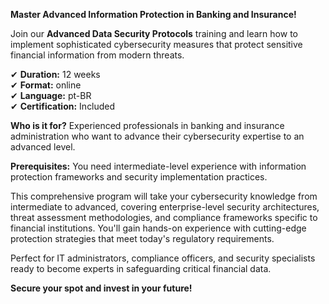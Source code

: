 **Master Advanced Information Protection in Banking and Insurance!**

Join our **Advanced Data Security Protocols** training and learn how to implement sophisticated cybersecurity measures that protect sensitive financial information from modern threats.

✔ **Duration:** 12 weeks  
✔ **Format:** online  
✔ **Language:** pt-BR  
✔ **Certification:** Included

**Who is it for?** Experienced professionals in banking and insurance administration who want to advance their cybersecurity expertise to an advanced level.

**Prerequisites:**
You need intermediate-level experience with information protection frameworks and security implementation practices.

This comprehensive program will take your cybersecurity knowledge from intermediate to advanced, covering enterprise-level security architectures, threat assessment methodologies, and compliance frameworks specific to financial institutions. You'll gain hands-on experience with cutting-edge protection strategies that meet today's regulatory requirements.

Perfect for IT administrators, compliance officers, and security specialists ready to become experts in safeguarding critical financial data.

**Secure your spot and invest in your future!**
